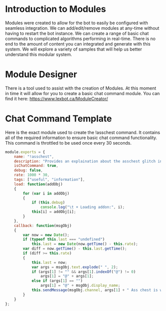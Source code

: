 # Introduction to Modules
Modules were created to allow for the bot to easily be configured with seamless integration. We can add/edit/remove modules at any-time without having to restart the bot instance. We can create a range of basic chat commands to complicated algorithms performing in real-time. There is no end to the amount of content you can integrated and generate with this system. We will explore a variety of samples that will help us better understand this modular system.
# Module Designer
There is a tool used to assist with the creation of Modules. At this moment in time it will allow for you to create a basic chat command module. You can find it here: https://www.lexbot.ca/ModuleCreator/
# Chat Command Template
Here is the exact module used to create the !asschest command. It contains all of the required information to ensure basic chat command functionality. This command is throttled to be used once every 30 seconds.
```javascript
module.exports = {
	name: "!asschest",
	description: "Provides an explaination about the asschest glitch in OOT.",
	isChatCommand: true,
	debug: false,
	rate: 1000 * 30,
	tags: ["useful", "information"],
	load: function(addObj)
	{
		for (var i in addObj)
		{
			if (this.debug)
				console.log("\t + Loading addon:", i);
			this[i] = addObj[i];
		}
	},
	callback: function(msgObj)
	{
		var now = new Date();
		if (typeof this.last === "undefined")
			this.last = new Date(now.getTime() - this.rate);
		var diff = now.getTime() - this.last.getTime();
		if (diff >= this.rate)
		{
			this.last = now;
			var args = msgObj.text.explode(" ", 2);
			if (args[1] != "" && args[1].indexOf("@") != 0)
				args[1] = "@" + args[1];
			else if (args[1] == "")
				args[1] = "@" + msgObj.display_name;
			this.sendMessage(msgObj.channel, args[1] + " Ass chest is when you open the Gerudo's ass like a chest and receive the spooky mask. Video: https://www.youtube.com/watch?v=mjlyi-Ie3Us");
		}
	}
};
```